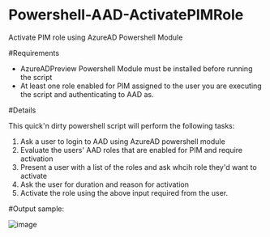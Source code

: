 # Powershell-AAD-ActivatePIMRole
Activate PIM role using AzureAD Powershell Module

#Requirements
- AzureADPreview Powershell Module must be installed before running the script
- At least one role enabled for PIM assigned to the user you are executing the script and authenticating to AAD as.

#Details

This quick'n dirty powershell script will perform the following tasks:
1. Ask a user to login to AAD using AzureAD powershell module
2. Evaluate the users' AAD roles that are enabled for PIM and require activation
4. Present a user with a list of the roles and ask whcih role they'd want to activate
5. Ask the user for duration and reason for activation
6. Activate the role using the above input required from the user.

#Output sample:

![image](https://user-images.githubusercontent.com/67024372/179539143-bf08cf2b-cd3b-4a12-8ff3-509e78ae653c.png)
